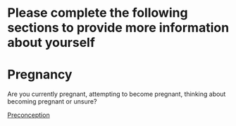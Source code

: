 <h1>Please complete the following sections to provide more information about yourself</h1>

<h1>Pregnancy</h1>

Are you currently pregnant, attempting to become pregnant, thinking about becoming pregnant or unsure?

[Preconception](preconception)
